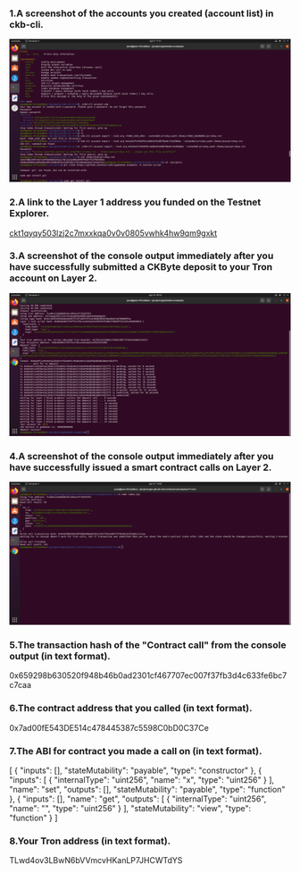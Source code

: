 <h3>1.A screenshot of the accounts you created (account list) in ckb-cli.</h3>
<img src="https://github.com/jcervante/CBKTASKs/blob/main/TASK01/img1.png">

<h3>2.A link to the Layer 1 address you funded on the Testnet Explorer.</h3>
<a href="https://explorer.nervos.org/aggron/address/ckt1qyqy503lzj2c7mxxkqa0v0v0805vwhk4hw9qm9gxkt">ckt1qyqy503lzj2c7mxxkqa0v0v0805vwhk4hw9qm9gxkt</a>

<h3>3.A screenshot of the console output immediately after you have successfully submitted a CKByte deposit to your Tron account on Layer 2.</h3>
<img src="https://github.com/jcervante/CBKTASKs/blob/main/TASK11/img1.png"/>

<h3>4.A screenshot of the console output immediately after you have successfully issued a smart contract calls on Layer 2.</h3>
<img src="https://github.com/jcervante/CBKTASKs/blob/main/TASK11/img2.png"/>

<h3>5.The transaction hash of the "Contract call" from the console output (in text format).</h3>
0x659298b630520f948b46b0ad2301cf467707ec007f37fb3d4c633fe6bc7c7caa <br>

<h3>6.The contract address that you called (in text format).</h3>
0x7ad00fE543DE514c478445387c5598C0bD0C37Ce<br>

<h3>7.The ABI for contract you made a call on (in text format).</h3>
[
    {
      "inputs": [],
      "stateMutability": "payable",
      "type": "constructor"
    },
    {
      "inputs": [
        {
          "internalType": "uint256",
          "name": "x",
          "type": "uint256"
        }
      ],
      "name": "set",
      "outputs": [],
      "stateMutability": "payable",
      "type": "function"
    },
    {
      "inputs": [],
      "name": "get",
      "outputs": [
        {
          "internalType": "uint256",
          "name": "",
          "type": "uint256"
        }
      ],
      "stateMutability": "view",
      "type": "function"
    }
  ]<br>
  
  <h3>8.Your Tron address (in text format).</h3>
  
  TLwd4ov3LBwN6bVVmcvHKanLP7JHCWTdYS

